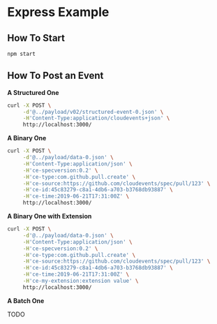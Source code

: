 # Express Example

## How To Start

```bash
npm start
```

## How To Post an Event

__A Structured One__

```bash
curl -X POST \
     -d'@../payload/v02/structured-event-0.json' \
     -H'Content-Type:application/cloudevents+json' \
     http://localhost:3000/
```

__A Binary One__

```bash
curl -X POST \
     -d'@../payload/data-0.json' \
     -H'Content-Type:application/json' \
     -H'ce-specversion:0.2' \
     -H'ce-type:com.github.pull.create' \
     -H'ce-source:https://github.com/cloudevents/spec/pull/123' \
     -H'ce-id:45c83279-c8a1-4db6-a703-b3768db93887' \
     -H'ce-time:2019-06-21T17:31:00Z' \
     http://localhost:3000/
```

__A Binary One with Extension__

```bash
curl -X POST \
     -d'@../payload/data-0.json' \
     -H'Content-Type:application/json' \
     -H'ce-specversion:0.2' \
     -H'ce-type:com.github.pull.create' \
     -H'ce-source:https://github.com/cloudevents/spec/pull/123' \
     -H'ce-id:45c83279-c8a1-4db6-a703-b3768db93887' \
     -H'ce-time:2019-06-21T17:31:00Z' \
     -H'ce-my-extension:extension value' \
     http://localhost:3000/
```

__A Batch One__

TODO
